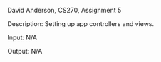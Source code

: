 David Anderson, CS270, Assignment 5

Description:  Setting up app controllers and views.

Input: N/A

Output:  N/A
